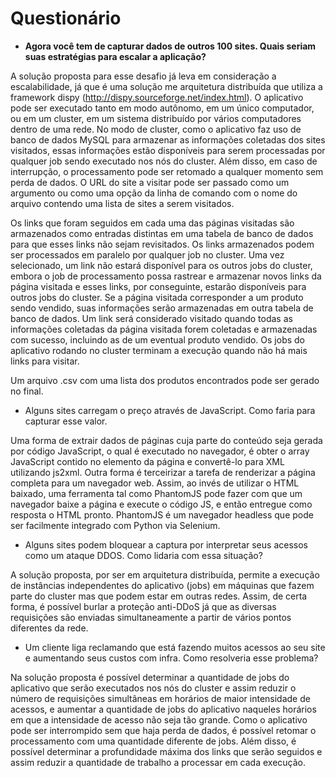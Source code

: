 # Questionário

* **Agora você tem de capturar dados de outros 100 sites. Quais seriam suas estratégias para escalar a aplicação?**

A solução proposta para esse desafio já leva em consideração a escalabilidade, já que é uma solução me arquitetura distribuída que utiliza a framework dispy (http://dispy.sourceforge.net/index.html). O aplicativo pode ser executado tanto em modo autônomo, em um único computador, ou em um cluster, em um sistema distribuído por vários computadores dentro de uma rede. No modo de cluster, como o aplicativo faz uso de banco de dados MySQL para armazenar as informações coletadas dos sites visitados, essas informações estão disponíveis para serem processadas por qualquer job sendo executado nos nós do cluster. Além disso, em caso de interrupção, o processamento pode ser retomado a qualquer momento sem perda de dados. O URL do site a visitar pode ser passado como um argumento ou como uma opção da linha de comando com o nome do arquivo contendo uma lista de sites a serem visitados.

Os links que foram seguidos em cada uma das páginas visitadas são armazenados como entradas distintas em uma tabela de banco de dados para que esses links não sejam revisitados. Os links armazenados podem ser processados ​​em paralelo por qualquer job no cluster. Uma vez selecionado, um link não estará disponível para os outros jobs do cluster, embora o job de processamento possa rastrear e armazenar novos links da página visitada e esses links, por conseguinte, estarão disponíveis para outros jobs do cluster. Se a página visitada corresponder a um produto sendo vendido, suas informações serão armazenadas em outra tabela de banco de dados. Um link será considerado visitado quando todas as informações coletadas da página visitada forem coletadas e armazenadas com sucesso, incluindo as de um eventual produto vendido. Os jobs do aplicativo rodando no cluster terminam a execução quando não há mais links para visitar.

Um arquivo .csv com uma lista dos produtos encontrados pode ser gerado no final.

* Alguns sites carregam o preço através de JavaScript. Como faria para capturar esse valor.

Uma forma de extrair dados de páginas cuja parte do conteúdo seja gerada por código JavaScript, o qual é executado no navegador, é
obter o array JavaScript contido no elemento da página e convertê-lo para XML utilizando js2xml. Outra forma é terceirizar a tarefa de renderizar a página completa para um navegador web. Assim, ao invés de utilizar o HTML baixado, uma ferramenta tal como PhantomJS pode fazer com que um navegador baixe a página e execute o código JS, e então entregue como resposta o HTML pronto. PhantomJS é um navegador headless que pode ser facilmente integrado com Python via Selenium.

* Alguns sites podem bloquear a captura por interpretar seus acessos como um ataque DDOS. Como lidaria com essa situação?

A solução proposta, por ser em arquitetura distribuída, permite a execução de instâncias independentes do aplicativo (jobs) em máquinas que fazem parte do cluster mas que podem estar em outras redes. Assim, de certa forma, é possível burlar a proteção anti-DDoS já que as diversas requisições são enviadas simultaneamente a partir de vários pontos diferentes da rede.

* Um cliente liga reclamando que está fazendo muitos acessos ao seu site e aumentando seus custos com infra. Como resolveria esse problema?

Na solução proposta é possível determinar a quantidade de jobs do aplicativo que serão executados nos nós do cluster e assim reduzir o número de requisições simultâneas em horários de maior intensidade de acessos, e aumentar a quantidade de jobs do aplicativo naqueles horários em que a intensidade de acesso não seja tão grande. Como o aplicativo pode ser interrompido sem que haja perda de dados, é possível retomar o processamento com uma quantidade diferente de jobs. Além disso, é possível determinar a profundidade máxima dos links que serão seguidos e assim reduzir a quantidade de trabalho a processar em cada execução.



